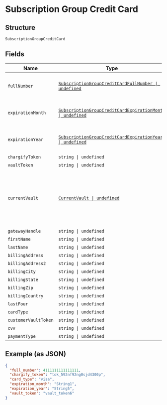 
# Subscription Group Credit Card

## Structure

`SubscriptionGroupCreditCard`

## Fields

| Name | Type | Tags | Description |
|  --- | --- | --- | --- |
| `fullNumber` | [`SubscriptionGroupCreditCardFullNumber \| undefined`](../../doc/models/containers/subscription-group-credit-card-full-number.md) | Optional | This is a container for one-of cases. |
| `expirationMonth` | [`SubscriptionGroupCreditCardExpirationMonth \| undefined`](../../doc/models/containers/subscription-group-credit-card-expiration-month.md) | Optional | This is a container for one-of cases. |
| `expirationYear` | [`SubscriptionGroupCreditCardExpirationYear \| undefined`](../../doc/models/containers/subscription-group-credit-card-expiration-year.md) | Optional | This is a container for one-of cases. |
| `chargifyToken` | `string \| undefined` | Optional | - |
| `vaultToken` | `string \| undefined` | Optional | - |
| `currentVault` | [`CurrentVault \| undefined`](../../doc/models/current-vault.md) | Optional | The vault that stores the payment profile with the provided `vault_token`. Use `bogus` for testing. |
| `gatewayHandle` | `string \| undefined` | Optional | - |
| `firstName` | `string \| undefined` | Optional | - |
| `lastName` | `string \| undefined` | Optional | - |
| `billingAddress` | `string \| undefined` | Optional | - |
| `billingAddress2` | `string \| undefined` | Optional | - |
| `billingCity` | `string \| undefined` | Optional | - |
| `billingState` | `string \| undefined` | Optional | - |
| `billingZip` | `string \| undefined` | Optional | - |
| `billingCountry` | `string \| undefined` | Optional | - |
| `lastFour` | `string \| undefined` | Optional | - |
| `cardType` | `string \| undefined` | Optional | - |
| `customerVaultToken` | `string \| undefined` | Optional | - |
| `cvv` | `string \| undefined` | Optional | - |
| `paymentType` | `string \| undefined` | Optional | - |

## Example (as JSON)

```json
{
  "full_number": 4111111111111111,
  "chargify_token": "tok_592nf92ng0sjd4300p",
  "card_type": "visa",
  "expiration_month": "String1",
  "expiration_year": "String5",
  "vault_token": "vault_token6"
}
```

